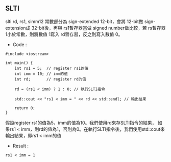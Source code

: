 ## SLTI

slti rd, rs1, simm12 常數部分為 sign-extended 12-bit，會將 12-bit做 sign-extension成 32-bit後，再與 rs1暫存器當做 signed number做比較，若 rs暫存器1小於常數，則將數值 1寫入 rd暫存器，反之則寫入數值 0。
* Code :
```
#include <iostream>

int main() {
    int rs1 = 5;  // register rs1的值
    int imm = 10; // imm的值
    int rd;       // register rd的值

    rd = (rs1 < imm) ? 1 : 0; // 執行SLTI指令

    std::cout << "rs1 < imm = " << rd << std::endl; // 輸出结果

    return 0;
}
```

假設register rs1的值為5，imm的值為10。我們使用rd來存SLTI指令的結果，
如果rs1 < imm，則rd的值為1，否則為0。在執行SLTI指令後，我們使用std::cout來輸出結果，即rs1 < imm的值


* Result :
```
rs1 < imm = 1
```
